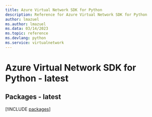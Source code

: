 ```yaml
---
title: Azure Virtual Network SDK for Python
description: Reference for Azure Virtual Network SDK for Python
author: lmazuel
ms.author: lmazuel
ms.data: 03/14/2023
ms.topic: reference
ms.devlang: python
ms.service: virtualnetwork
---
```

# Azure Virtual Network SDK for Python - latest
## Packages - latest
[!INCLUDE [packages](virtual-network-index.md)]